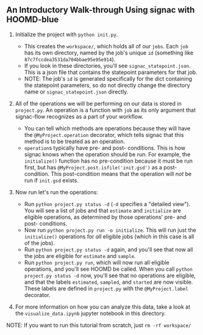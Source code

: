 ## An Introductory Walk-through Using signac with HOOMD-blue

1. Initialize the project with `python init.py`.
    - This creates the `workspace/`, which holds all of our `jobs`. Each `job` has its own directory, named by the job's unique `id` (something like `87c7fccdea3531da704bbae95e95e914`).
    - If you look in these directories, you'll see `signac_statepoint.json`. This is a json file that contains the statepoint parameters for that job.
    - NOTE: The job's `id` is generated specifically for the dict containing the statepoint parameters, so do not directly change the directory name or `signac_statepoint.json` directly.

2. All of the operations we will be performing on our data is stored in `project.py`. An operation is a function with `job` as its only argument that signac-flow recognizes as a part of your workflow.
    - You can tell which methods are operations because they will have the `@MyProject.operation` decorator, which tells signac that this method is to be treated as an operation.
    - `operation`s typically have pre- and post- conditions. This is how signac knows when the operation should be run. For example, the `initialize()` function has no pre-condition because it must be run first, but has `@MyProject.post.isfile('init.gsd')` as a post-condition. This post-condition means that the operation will *not* be run if `init.gsd` exists.

3. Now run let's run the operations:
    - Run `python project.py status -d` (`-d` specifies a "detailed view"). You will see a list of jobs and that `estimate` and `initialize` are eligible operations, as determined by those operations' pre- and post- conditions.
    - Now run `python project.py run -o initialize`. This will run just the `initialize()` operations for *all* eligible jobs (which in this case is all of the jobs).
    - Run `python project.py status -d` again, and you'll see that now all the jobs are eligible for `estimate` and `sample`.
    - Run `python project.py run`, which will now run all eligible operations, and you'll see HOOMD be called. When you call `python project.py status -d` now, you'll see that no operations are eligible, and that the labels `estimated`, `sampled`, and `started` are now visible. These labels are defined in `project.py` with the `@MyProject.label` decorator.

4. For more information on how you can analyze this data, take a look at the `visualize_data.ipynb` jupyter notebook in this directory.

NOTE: If you want to run this tutorial from scratch, just `rm -rf workspace/`